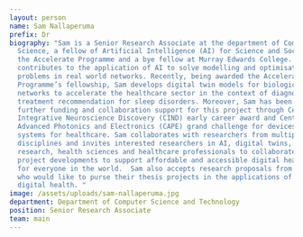 ```yaml
---
layout: person
name: Sam Nallaperuma
prefix: Dr
biography: "Sam is a Senior Research Associate at the department of Computer
  Science, a fellow of Artificial Intelligence (AI) for Science and Society at
  the Accelerate Programme and a bye fellow at Murray Edwards College. Sam
  contributes to the application of AI to solve modelling and optimisation
  problems in real world networks. Recently, being awarded the Accelerate
  Programme’s fellowship, Sam develops digital twin models for biological
  networks to accelerate the healthcare sector in the context of diagnosis and
  treatment recommendation for sleep disorders. Moreover, Sam has been awarded
  further funding and collaboration support for this project through Centre of
  Integrative Neuroscience Discovery (CIND) early career award and Centre for
  Advanced Photonics and Electronics (CAPE) grand challenge for devices and
  systems for healthcare. Sam collaborates with researchers from multiple
  disciplines and invites interested researchers in AI, digital twins, sleep
  research, health sciences and healthcare professionals to collaborate for the
  project developments to support affordable and accessible digital healthcare
  for everyone in the world.  Sam also accepts research proposals from students
  who would like to purse their thesis projects in the applications of AI in
  digital health. "
image: /assets/uploads/sam-nallaperuma.jpg
department: Department of Computer Science and Technology
position: Senior Research Associate
team: main
---
```


